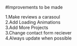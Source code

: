 #Improvements to be made

1.Make reviews a carasoul <br>
2.Add Loading Animations <br>
3.Add More Projects <br>
3.Change contact form reciever <br>
4.Always update when possible